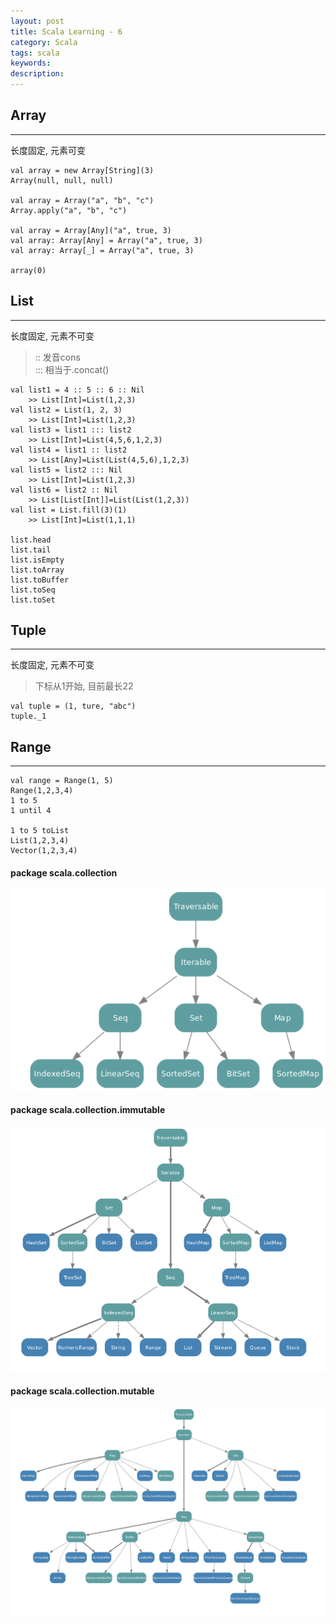 ```yaml
---
layout: post
title: Scala Learning - 6
category: Scala
tags: scala
keywords:
description:
---
```


## Array  
---  

长度固定, 元素可变  

```
val array = new Array[String](3)  
Array(null, null, null)  

val array = Array("a", "b", "c")  
Array.apply("a", "b", "c")  

val array = Array[Any]("a", true, 3)  
val array: Array[Any] = Array("a", true, 3)  
val array: Array[_] = Array("a", true, 3)  

array(0)
```



## List  
---  

长度固定, 元素不可变  

> :: 发音cons  
> ::: 相当于.concat()  

```
val list1 = 4 :: 5 :: 6 :: Nil  
    >> List[Int]=List(1,2,3)  
val list2 = List(1, 2, 3)  
    >> List[Int]=List(1,2,3)  
val list3 = list1 ::: list2
    >> List[Int]=List(4,5,6,1,2,3)
val list4 = list1 :: list2
    >> List[Any]=List(List(4,5,6),1,2,3)
val list5 = list2 ::: Nil
    >> List[Int]=List(1,2,3)
val list6 = list2 :: Nil
    >> List[List[Int]]=List(List(1,2,3))
val list = List.fill(3)(1)
    >> List[Int]=List(1,1,1)
    
list.head
list.tail
list.isEmpty
list.toArray
list.toBuffer
list.toSeq
list.toSet
```

## Tuple  
---  

长度固定, 元素不可变  

> 下标从1开始, 目前最长22  

```
val tuple = (1, ture, "abc")  
tuple._1
```  


## Range  
---  

```
val range = Range(1, 5)
Range(1,2,3,4)
1 to 5
1 until 4

1 to 5 toList
List(1,2,3,4)
Vector(1,2,3,4)
```  


#### package scala.collection  


![collection](/public/img/collection.png)  

#### package scala.collection.immutable  


![immutable](/public/img/immutable.png)  

#### package scala.collection.mutable  


![mutable](/public/img/mutable.png)  



